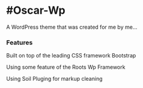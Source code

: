 #Oscar-Wp
========

A WordPress theme that was created for me by me...

### Features
 Built on top of the leading CSS framework Bootstrap

 Using some feature of the Roots Wp Framework 

 Using Soil Pluging for markup cleaning
